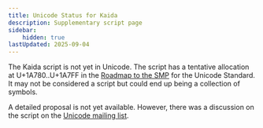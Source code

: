 ```yaml
---
title: Unicode Status for Kaida
description: Supplementary script page
sidebar:
    hidden: true
lastUpdated: 2025-09-04
---
```


The Kaida script is not yet in Unicode. The script has a tentative allocation at U+1A780..U+1A7FF in the [Roadmap to the SMP](http://www.unicode.org/roadmaps/smp/) for the Unicode Standard. It may not be considered a script but could end up being a collection of symbols.

[comment]: # (end of intro)

[comment]: # (start of blocks)



[comment]: # (end of blocks)

[comment]: # (start of chars)



[comment]: # (end of chars)

[comment]: # (start of rest)

A detailed proposal is not yet available. However, there was a discussion on the script on the [Unicode mailing list](http://unicode.org/mail-arch/unicode-ml/y2011-m02/0060.html).
